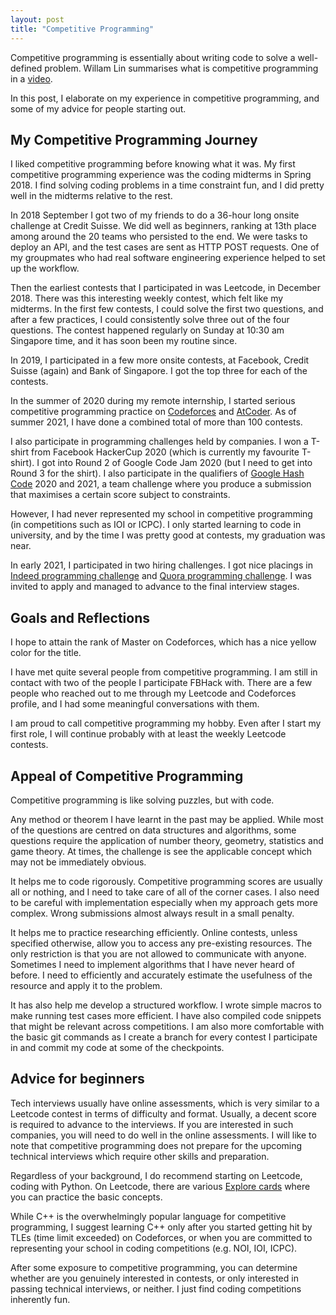 ```yaml
---
layout: post
title: "Competitive Programming"
---
```


Competitive programming is essentially about writing code to solve a well-defined problem. Willam Lin summarises what is competitive programming in a [video](https://www.youtube.com/watch?v=ueNT-w7Oluw).

In this post, I elaborate on my experience in competitive programming, and some of my advice for people starting out.



## My Competitive Programming Journey

I liked competitive programming before knowing what it was. My first competitive programming experience was the coding midterms in Spring 2018. I find solving coding problems in a time constraint fun, and I did pretty well in the midterms relative to the rest.

In 2018 September I got two of my friends to do a 36-hour long onsite challenge at Credit Suisse. We did well as beginners, ranking at 13th place among around the 20 teams who persisted to the end. We were tasks to deploy an API, and the test cases are sent as HTTP POST requests. One of my groupmates who had real software engineering experience helped to set up the workflow.

Then the earliest contests that I participated in was Leetcode, in December 2018. There was this interesting weekly contest, which felt like my midterms. In the first few contests, I could solve the first two questions, and after a few practices, I could consistently solve three out of the four questions. The contest happened regularly on Sunday at 10:30 am Singapore time, and it has soon been my routine since.

In 2019, I participated in a few more onsite contests, at Facebook, Credit Suisse (again) and Bank of Singapore. I got the top three for each of the contests.

In the summer of 2020 during my remote internship, I started serious competitive programming practice on [Codeforces](https://codeforces.com/profile/huikang) and [AtCoder](https://atcoder.jp/users/huikang). As of summer 2021, I have done a combined total of more than 100 contests.

I also participate in programming challenges held by companies. I won a T-shirt from Facebook HackerCup 2020 (which is currently my favourite T-shirt). I got into Round 2 of Google Code Jam 2020 (but I need to get into Round 3 for the shirt). I also participate in the qualifiers of [Google Hash Code](https://codingcompetitions.withgoogle.com/hashcode/) 2020 and 2021, a team challenge where you produce a submission that maximises a certain score subject to constraints.

However, I had never represented my school in competitive programming (in competitions such as IOI or ICPC). I only started learning to code in university, and by the time I was pretty good at contests, my graduation was near.

In early 2021, I participated in two hiring challenges. I got nice placings in [Indeed programming challenge](https://www.hackerrank.com/spring-2021-indeed-programming-challenge) and [Quora programming challenge](https://challenge.quora.com/Division-2-End-Final-Results). I was invited to apply and managed to advance to the final interview stages.



## Goals and Reflections

I hope to attain the rank of Master on Codeforces, which has a nice yellow color for the title.

I have met quite several people from competitive programming. I am still in contact with two of the people I participate FBHack with. There are a few people who reached out to me through my Leetcode and Codeforces profile, and I had some meaningful conversations with them.

I am proud to call competitive programming my hobby. Even after I start my first role, I will continue probably with at least the weekly Leetcode contests.



## Appeal of Competitive Programming

Competitive programming is like solving puzzles, but with code.

Any method or theorem I have learnt in the past may be applied. While most of the questions are centred on data structures and algorithms, some questions require the application of number theory, geometry, statistics and game theory. At times, the challenge is see the applicable concept which may not be immediately obvious.

It helps me to code rigorously. Competitive programming scores are usually all or nothing, and I need to take care of all of the corner cases. I also need to be careful with implementation especially when my approach gets more complex. Wrong submissions almost always result in a small penalty.

It helps me to practice researching efficiently. Online contests, unless specified otherwise, allow you to access any pre-existing resources. The only restriction is that you are not allowed to communicate with anyone. Sometimes I need to implement algorithms that I have never heard of before. I need to efficiently and accurately estimate the usefulness of the resource and apply it to the problem.

It has also help me develop a structured workflow. I wrote simple macros to make running test cases more efficient. I have also compiled code snippets that might be relevant across competitions. I am also more comfortable with the basic git commands as I create a branch for every contest I participate in and commit my code at some of the checkpoints.



## Advice for beginners

Tech interviews usually have online assessments, which is very similar to a Leetcode contest in terms of difficulty and format. Usually, a decent score is required to advance to the interviews. If you are interested in such companies, you will need to do well in the online assessments. I will like to note that competitive programming does not prepare for the upcoming technical interviews which require other skills and preparation.

Regardless of your background, I do recommend starting on Leetcode, coding with Python. On Leetcode, there are various [Explore cards](https://leetcode.com/explore/) where you can practice the basic concepts.

While C++ is the overwhelmingly popular language for competitive programming, I suggest learning C++ only after you started getting hit by TLEs (time limit exceeded) on Codeforces, or when you are committed to representing your school in coding competitions (e.g. NOI, IOI, ICPC).

After some exposure to competitive programming, you can determine whether are you genuinely interested in contests, or only interested in passing technical interviews, or neither. I just find coding competitions inherently fun. 